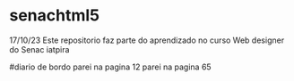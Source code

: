 # senachtml5

17/10/23 Este repositorio faz parte do aprendizado no curso Web designer do Senac iatpira

#diario de bordo
parei na pagina 12
parei na pagina 65